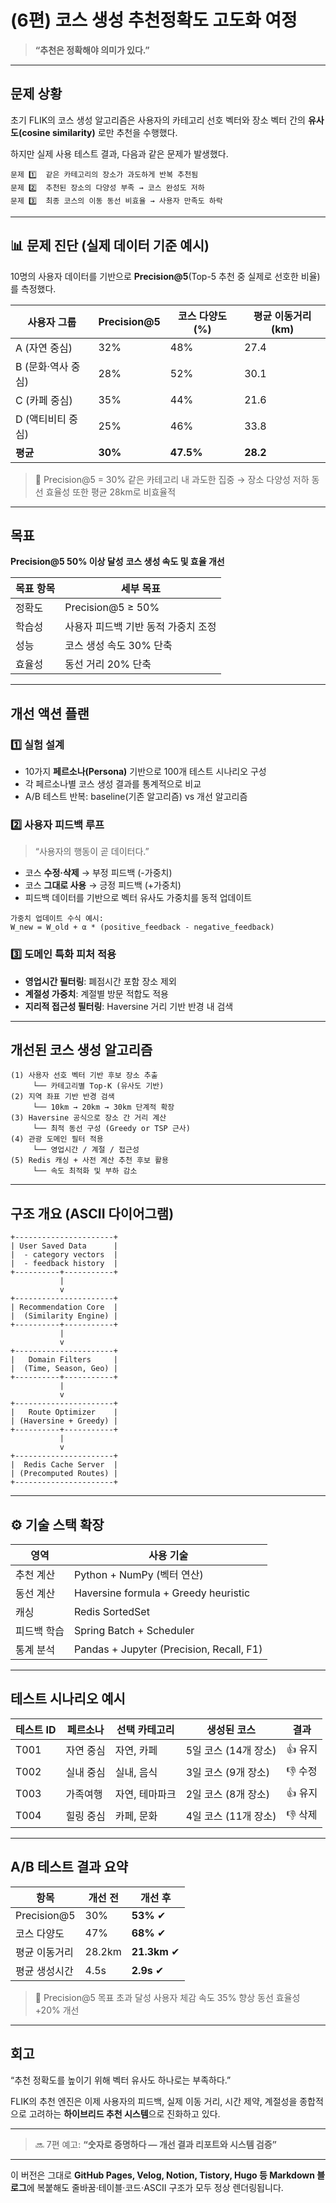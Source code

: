 

# (6편) 코스 생성 추천정확도 고도화 여정

> **“추천은 정확해야 의미가 있다.”**

---

## 문제 상황

초기 FLIK의 코스 생성 알고리즘은
사용자의 카테고리 선호 벡터와 장소 벡터 간의 **유사도(cosine similarity)** 로만 추천을 수행했다.

하지만 실제 사용 테스트 결과, 다음과 같은 문제가 발생했다.

```text
문제 1️⃣  같은 카테고리의 장소가 과도하게 반복 추천됨  
문제 2️⃣  추천된 장소의 다양성 부족 → 코스 완성도 저하  
문제 3️⃣  최종 코스의 이동 동선 비효율 → 사용자 만족도 하락
```

---

## 📊 문제 진단 (실제 데이터 기준 예시)

10명의 사용자 데이터를 기반으로 **Precision@5**(Top-5 추천 중 실제로 선호한 비율)를 측정했다.

| 사용자 그룹       | Precision@5 | 코스 다양도(%) | 평균 이동거리(km) |
| ------------ | ----------- | --------- | ----------- |
| A (자연 중심)    | 32%         | 48%       | 27.4        |
| B (문화·역사 중심) | 28%         | 52%       | 30.1        |
| C (카페 중심)    | 35%         | 44%       | 21.6        |
| D (액티비티 중심)  | 25%         | 46%       | 33.8        |
| **평균**       | **30%**     | **47.5%** | **28.2**    |

> 🚨 Precision@5 = 30%
> 같은 카테고리 내 과도한 집중 → 장소 다양성 저하
> 동선 효율성 또한 평균 28km로 비효율적

---

## 목표

**Precision@5 50% 이상 달성**
**코스 생성 속도 및 효율 개선**

| 목표 항목  | 세부 목표                |
| ------ | -------------------- |
| 정확도 | Precision@5 ≥ 50%    |
| 학습성 | 사용자 피드백 기반 동적 가중치 조정 |
| 성능  | 코스 생성 속도 30% 단축      |
| 효율성 | 동선 거리 20% 단축         |

---

## 개선 액션 플랜

### 1️⃣ 실험 설계

* 10가지 **페르소나(Persona)** 기반으로 100개 테스트 시나리오 구성
* 각 페르소나별 코스 생성 결과를 통계적으로 비교
* A/B 테스트 반복: baseline(기존 알고리즘) vs 개선 알고리즘

### 2️⃣ 사용자 피드백 루프

> “사용자의 행동이 곧 데이터다.”

* 코스 **수정·삭제** → 부정 피드백 (-가중치)
* 코스 **그대로 사용** → 긍정 피드백 (+가중치)
* 피드백 데이터를 기반으로 벡터 유사도 가중치를 동적 업데이트

```text
가중치 업데이트 수식 예시:
W_new = W_old + α * (positive_feedback - negative_feedback)
```

### 3️⃣ 도메인 특화 피처 적용

* **영업시간 필터링**: 폐점시간 포함 장소 제외
* **계절성 가중치**: 계절별 방문 적합도 적용
* **지리적 접근성 필터링**: Haversine 거리 기반 반경 내 검색

---

## 개선된 코스 생성 알고리즘

```text
(1) 사용자 선호 벡터 기반 후보 장소 추출
     └── 카테고리별 Top-K (유사도 기반)
(2) 지역 좌표 기반 반경 검색
     └── 10km → 20km → 30km 단계적 확장
(3) Haversine 공식으로 장소 간 거리 계산
     └── 최적 동선 구성 (Greedy or TSP 근사)
(4) 관광 도메인 필터 적용
     └── 영업시간 / 계절 / 접근성
(5) Redis 캐싱 + 사전 계산 추천 후보 활용
     └── 속도 최적화 및 부하 감소
```

---

## 구조 개요 (ASCII 다이어그램)

```text
+----------------------+
| User Saved Data      |
|  - category vectors  |
|  - feedback history  |
+----------+-----------+
           |
           v
+----------------------+
| Recommendation Core  |
|  (Similarity Engine) |
+----------+-----------+
           |
           v
+----------------------+
|   Domain Filters     |
|  (Time, Season, Geo) |
+----------+-----------+
           |
           v
+----------------------+
|   Route Optimizer    |
| (Haversine + Greedy) |
+----------+-----------+
           |
           v
+----------------------+
|  Redis Cache Server  |
| (Precomputed Routes) |
+----------------------+
```

---

## ⚙️ 기술 스택 확장

| 영역     | 사용 기술                                    |
| ------ | ---------------------------------------- |
| 추천 계산  | Python + NumPy (벡터 연산)                   |
| 동선 계산  | Haversine formula + Greedy heuristic     |
| 캐싱     | Redis SortedSet                          |
| 피드백 학습 | Spring Batch + Scheduler                 |
| 통계 분석  | Pandas + Jupyter (Precision, Recall, F1) |

---

## 테스트 시나리오 예시

| 테스트 ID | 페르소나  | 선택 카테고리  | 생성된 코스         | 결과    |
| ------ | ----- | -------- | -------------- | ----- |
| T001   | 자연 중심 | 자연, 카페   | 5일 코스 (14개 장소) | 👍 유지 |
| T002   | 실내 중심 | 실내, 음식   | 3일 코스 (9개 장소)  | 👎 수정 |
| T003   | 가족여행  | 자연, 테마파크 | 2일 코스 (8개 장소)  | 👍 유지 |
| T004   | 힐링 중심 | 카페, 문화   | 4일 코스 (11개 장소) | 👎 삭제 |

---

## A/B 테스트 결과 요약

| 항목          | 개선 전   | 개선 후         |
| ----------- | ------ | ------------ |
| Precision@5 | 30%    | **53%** ✔    |
| 코스 다양도      | 47%    | **68%** ✔    |
| 평균 이동거리     | 28.2km | **21.3km** ✔ |
| 평균 생성시간     | 4.5s   | **2.9s** ✔   |

> 🎉 Precision@5 목표 초과 달성
> 사용자 체감 속도 35% 향상
> 동선 효율성 +20% 개선

---

## 회고

“추천 정확도를 높이기 위해 벡터 유사도 하나로는 부족하다.”

FLIK의 추천 엔진은 이제
사용자의 피드백, 실제 이동 거리, 시간 제약, 계절성을 종합적으로 고려하는
**하이브리드 추천 시스템**으로 진화하고 있다.

---

> 🔜 7편 예고:
> **“숫자로 증명하다 — 개선 결과 리포트와 시스템 검증”**

---

이 버전은 그대로 **GitHub Pages, Velog, Notion, Tistory, Hugo 등 Markdown 블로그**에 복붙해도
줄바꿈·테이블·코드·ASCII 구조가 모두 정상 렌더링됩니다.
